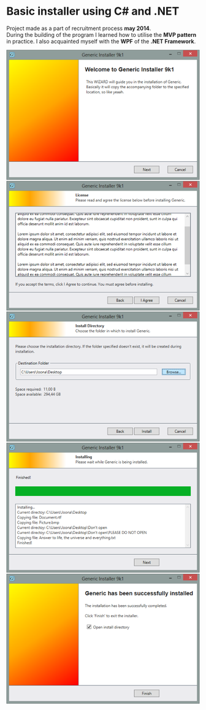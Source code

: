 # Basic installer using C# and .NET


Project made as a part of recruitment process <b>may 2014</b>.</br>
During the building of the program I learned how to utilise the <b>MVP pattern</b> in practice. I also acquainted myself with the <b>WPF</b> of the <b>.NET Framework</b>.


![Welcome screen](Screenshots/Screenshot1.png)![License agreement](Screenshots/Screenshot2.png)<br>
![Install directory](Screenshots/Screenshot3.png)![Install progress](Screenshots/Screenshot4.png)
![End](Screenshots/Screenshot5.png)
